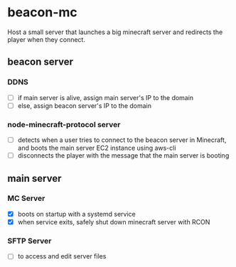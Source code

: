 # beacon-mc
Host a small server that launches a big minecraft server and redirects the player when they connect.


## beacon server
### DDNS
- [ ] if main server is alive, assign main server's IP to the domain
- [ ] else, assign beacon server's IP to the domain

### node-minecraft-protocol server
- [ ] detects when a user tries to connect to the beacon server in Minecraft, and boots the main server EC2 instance using aws-cli
- [ ] disconnects the player with the message that the main server is booting

## main server
### MC Server
- [x] boots on startup with a systemd service
- [x] when service exits, safely shut down minecraft server with RCON

### SFTP Server
- [ ] to access and edit server files
